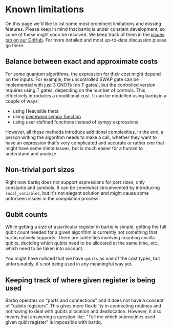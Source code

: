 # Known limitations

On this page we'd like to list some most prominent limitations and missing features. Please keep in mind that bartiq is under constant development, so some of these might soon be resolved. We keep track of them in the [issues tab on our GitHub](https://github.com/PsiQ/bartiq/issues). For more detailed and most up-to-date discussion please go there.


## Balance between exact and approximate costs

For some quantum algorithms, the expression for their cost might depend on the inputs. For example, the uncontrolled SWAP gate can be implemented with just 3 CNOTs (no T gates), but the controlled version requires using T gates, depending on the number of controls. This effectively introduces a conditional cost. It can be modelled using bartiq in a couple of ways:
- using Heaviside theta
- using [piecewise sympy function](https://docs.sympy.org/latest/modules/functions/elementary.html#piecewise)
- using user-defined functions instead of sympy expressions


However, all these methods introduce additional complexities. In the end, a person writing the algorithm needs to make a call, whether they want to have an expression that's very complicated and accurate or rather one that might have some minor issues, but is much easier for a human to understand and analyze.


## Non-trivial port sizes

Right now bartiq does not support expressions for port sizes, only constants and symbols. It can be somewhat circumvented by introducing `local_variables`, but it's not elegant solution and might cause some unforseen issues in the compilation process.

## Qubit counts

While getting a size of a particular register in bartiq is simple, getting the full qubit count needed for a given algorithm is currently not something that bartiq natively supports. There are subtelties involving counting ancilla qubits, deciding which qubits need to be allocated at the same time, etc., which need to be taken into account. 

You might have noticed that we have `qubits` as one of the cost types, but unfortunately, it's not being used in any meaningful way yet.

## Keeping track of where given register is being used

Bartiq operates on "ports and connections" and it does not have a concept of "qubits registers". This gives more flexibility in connecting routines and not having to deal with qubits allocation and deallocation. However, it also means that answering a question like: "Tell me which subroutines used given qubit register" is impossible with bartiq.